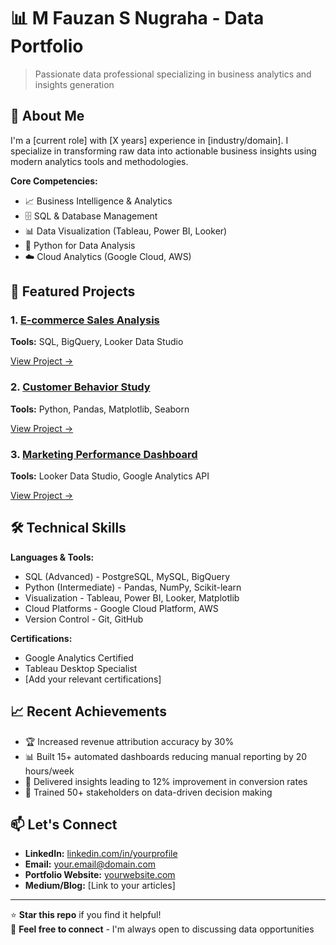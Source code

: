 # 📊 M Fauzan S Nugraha - Data Portfolio

> Passionate data professional specializing in business analytics and insights generation

## 👋 About Me

I'm a [current role] with [X years] experience in [industry/domain]. 
I specialize in transforming raw data into actionable business insights 
using modern analytics tools and methodologies.

**Core Competencies:**
- 📈 Business Intelligence & Analytics
- 🗄️ SQL & Database Management  
- 📊 Data Visualization (Tableau, Power BI, Looker)
- 🐍 Python for Data Analysis
- ☁️ Cloud Analytics (Google Cloud, AWS)

## 🚀 Featured Projects

### 1. [E-commerce Sales Analysis](./projects/01-retail-sales-analysis)
**Tools:** SQL, BigQuery, Looker Data Studio  

[View Project →](./projects/01-retail-sales-analysis)

### 2. [Customer Behavior Study](./projects/02-customer-behavior-study)
**Tools:** Python, Pandas, Matplotlib, Seaborn  


[View Project →](./projects/02-customer-behavior-study)

### 3. [Marketing Performance Dashboard](./projects/03-marketing-dashboard)
**Tools:** Looker Data Studio, Google Analytics API  


[View Project →](./projects/03-marketing-dashboard)

## 🛠️ Technical Skills

**Languages & Tools:**
- SQL (Advanced) - PostgreSQL, MySQL, BigQuery
- Python (Intermediate) - Pandas, NumPy, Scikit-learn
- Visualization - Tableau, Power BI, Looker, Matplotlib
- Cloud Platforms - Google Cloud Platform, AWS
- Version Control - Git, GitHub

**Certifications:**
- Google Analytics Certified
- Tableau Desktop Specialist
- [Add your relevant certifications]

## 📈 Recent Achievements

- 🏆 Increased revenue attribution accuracy by 30%
- 📊 Built 15+ automated dashboards reducing manual reporting by 20 hours/week
- 🎯 Delivered insights leading to 12% improvement in conversion rates
- 👥 Trained 50+ stakeholders on data-driven decision making

## 📫 Let's Connect

- **LinkedIn:** [linkedin.com/in/yourprofile](https://linkedin.com/in/mfauznsnugraha)
- **Email:** your.email@domain.com
- **Portfolio Website:** [yourwebsite.com](https://mfauzansn.xyz)
- **Medium/Blog:** [Link to your articles]

---

⭐ **Star this repo** if you find it helpful!  
🔗 **Feel free to connect** - I'm always open to discussing data opportunities
